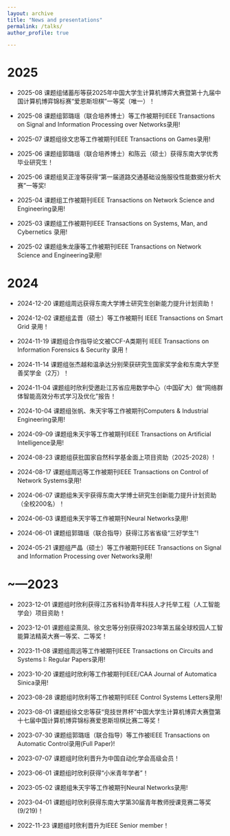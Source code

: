 ```yaml
---
layout: archive
title: "News and presentations"
permalink: /talks/
author_profile: true

---
```

2025
=====

* 2025-08 课题组储蓄彤等获2025年中国大学生计算机博弈大赛暨第十九届中国计算机博弈锦标赛“爱恩斯坦棋”一等奖（唯一）！
         
* 2025-08 课题组郭璐瑶（联合培养博士）等工作被期刊IEEE Transactions on Signal and Information Processing over Networks录用!

* 2025-07 课题组徐文忠等工作被期刊IEEE Transactions on Games录用!

* 2025-06 课题组郭璐瑶（联合培养博士）和陈云（硕士）获得东南大学优秀毕业研究生！
  
* 2025-06 课题组吴正湟等获得“第一届道路交通基础设施服役性能数据分析大赛”一等奖!
 
* 2025-04 课题组工作被期刊IEEE Transactions on Network Science and Engineering录用!
 
* 2025-03 课题组工作被期刊IEEE Transactions on Systems, Man, and Cybernetics 录用!
 
* 2025-02 课题组朱龙康等工作被期刊IEEE Transactions on Network Science and Engineering录用!

2024
=====

* 2024-12-20 课题组周远获得东南大学博士研究生创新能力提升计划资助！

* 2024-12-02 课题组孟晋（硕士）等工作被期刊 IEEE Transactions on Smart Grid 录用！

* 2024-11-19 课题组合作指导论文被CCF-A类期刊 IEEE Transactions on Information Forensics & Security 录用！

* 2024-11-14 课题组张杰越和温承达分别荣获研究生国家奖学金和东南大学至善奖学金（2万）！

* 2024-11-04 课题组时欣利受邀赴江苏省应用数学中心（中国矿大）做“网络群体智能高效分布式学习及优化”报告！

* 2024-10-04 课题组张帆、朱天宇等工作被期刊Computers & Industrial Engineering录用!

* 2024-09-09 课题组朱天宇等工作被期刊IEEE Transactions on Artificial Intelligence录用!

* 2024-08-23 课题组获批国家自然科学基金面上项目资助（2025-2028）!

* 2024-08-17 课题组周远等工作被期刊IEEE Transactions on Control of Network Systems录用!

* 2024-06-07 课题组朱天宇获得东南大学博士研究生创新能力提升计划资助（全校200名）！

* 2024-06-03 课题组朱天宇等工作被期刊Neural Networks录用!

* 2024-06-01 课题组郭璐瑶（联合指导）获得江苏省省级“三好学生”!

* 2024-05-21 课题组严晶（硕士）等工作被期刊IEEE Transactions on Signal and Information Processing over Networks录用!


~—2023
=====

* 2023-12-01 课题组时欣利获得江苏省科协青年科技人才托举工程（人工智能学会）项目资助！

* 2023-12-01 课题组梁熹凤、徐文忠等分别获得2023年第五届全球校园人工智能算法精英大赛一等奖、二等奖！

* 2023-11-08 课题组周远等工作被期刊IEEE Transactions on Circuits and Systems I: Regular Papers录用!

* 2023-10-20 课题组时欣利等工作被期刊IEEE/CAA Journal of Automatica Sinica录用!

* 2023-08-28 课题组时欣利等工作被期刊IEEE Control Systems Letters录用!

* 2023-08-01 课题组徐文忠等获“竞技世界杯”中国大学生计算机博弈大赛暨第十七届中国计算机博弈锦标赛爱恩斯坦棋比赛二等奖！

* 2023-07-30 课题组郭璐瑶（联合指导）等工作被IEEE Transactions on Automatic Control录用(Full Paper)!

* 2023-07-07 课题组时欣利晋升为中国自动化学会高级会员！

* 2023-06-01 课题组时欣利获得“小米青年学者”！

* 2023-05-02 课题组朱天宇等工作被期刊Neural Networks录用!

* 2023-04-01 课题组时欣利获得东南大学第30届青年教师授课竞赛二等奖(9/219)！

* 2022-11-23 课题组时欣利晋升为IEEE Senior member！



<div style='display: none'>
<!-- 
{% if site.talkmap_link == true %}

 <p style="text-decoration:underline;"><a href="/talkmap.html">See a map of all the places I've given a talk!</a></p>

{% endif %}

{% for post in site.talks reversed %}
  {% include archive-single-talk.html %}
{% endfor %}
 -->
 </div>

